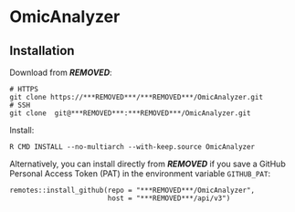# OmicAnalyzer

## Installation

Download from ***REMOVED***:

```
# HTTPS
git clone https://***REMOVED***/***REMOVED***/OmicAnalyzer.git
# SSH
git clone  git@***REMOVED***:***REMOVED***/OmicAnalyzer.git
```

Install:

```
R CMD INSTALL --no-multiarch --with-keep.source OmicAnalyzer
```

Alternatively, you can install directly from ***REMOVED*** if you save a GitHub Personal
Access Token (PAT) in the environment variable `GITHUB_PAT`:

```
remotes::install_github(repo = "***REMOVED***/OmicAnalyzer",
                        host = "***REMOVED***/api/v3")
```

